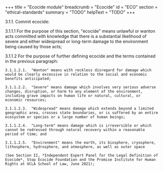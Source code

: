+++
title = "Ecocide module"
breadcrumb = "Ecocide"
id = "ECO"
section = "ethical-standards"
summary = "TODO"
helpText = "TODO"
+++

3.1.1. Commit ecocide:

  3.1.1.1  For the purpose of this section, "ecocide" means unlawful or wanton acts committed with knowledge that there is a substantial likelihood of severe and either widespread or long-term damage to the environment being caused by those acts;

  3.1.1.2  For the purpose of further defining ecocide and the terms contained in the previous paragraph:

    3.1.1.2.1.  "Wanton" means with reckless disregard for damage which would be clearly excessive in relation to the social and economic benefits anticipated;

    3.1.1.2.2.  "Severe" means damage which involves very serious adverse changes, disruption, or harm to any element of the environment, including grave impacts on human life or natural, cultural, or economic resources;

    3.1.1.2.3.  "Widespread" means damage which extends beyond a limited geographic area, crosses state boundaries, or is suffered by an entire ecosystem or species or a large number of human beings;

    3.1.1.2.4.  "Long-term" means damage which is irreversible or which cannot be redressed through natural recovery within a reasonable period of time; and

    3.1.1.2.5.  "Environment" means the earth, its biosphere, cryosphere, lithosphere, hydrosphere, and atmosphere, as well as outer space

	(See Section II, *Independent Expert Panel for the Legal Definition of Ecocide*, Stop Ecocide Foundation and the Promise Institute for Human Rights at UCLA School of Law, June 2021);

